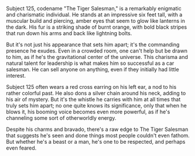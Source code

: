 Subject 125, codename "The Tiger Salesman," is a remarkably enigmatic and charismatic individual. He stands at an impressive six feet tall, with a muscular build and piercing, amber eyes that seem to glow like lanterns in the dark. His fur is a striking shade of burnt orange, with bold black stripes that run down his arms and back like lightning bolts. 

But it's not just his appearance that sets him apart; it's the commanding presence he exudes. Even in a crowded room, one can't help but be drawn to him, as if he's the gravitational center of the universe. This charisma and natural talent for leadership is what makes him so successful as a car salesman. He can sell anyone on anything, even if they initially had little interest.

Subject 125 often wears a red cross earring on his left ear, a nod to his rather colorful past. He also dons a silver chain around his neck, adding to his air of mystery. But it's the whistle he carries with him at all times that truly sets him apart; no one quite knows its significance, only that when he blows it, his booming voice becomes even more powerful, as if he's channeling some sort of otherworldly energy.

Despite his charms and bravado, there's a raw edge to The Tiger Salesman that suggests he's seen and done things most people couldn't even fathom. But whether he's a beast or a man, he's one to be respected, and perhaps even feared.